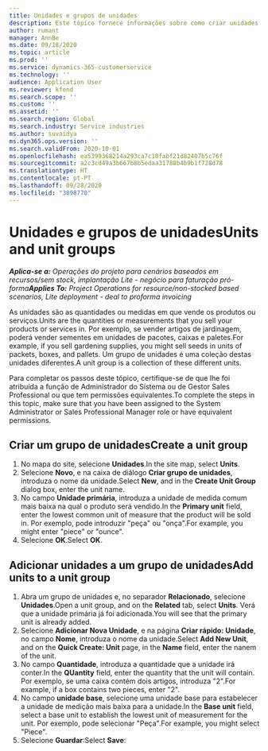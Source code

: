 ```yaml
---
title: Unidades e grupos de unidades
description: Este tópico fornece informações sobre como criar unidades e grupos unitários no Dynamics 365 Project Operations.
author: rumant
manager: AnnBe
ms.date: 09/18/2020
ms.topic: article
ms.prod: ''
ms.service: dynamics-365-customerservice
ms.technology: ''
audience: Application User
ms.reviewer: kfend
ms.search.scope: ''
ms.custom: ''
ms.assetid: ''
ms.search.region: Global
ms.search.industry: Service industries
ms.author: suvaidya
ms.dyn365.ops.version: ''
ms.search.validFrom: 2020-10-01
ms.openlocfilehash: ea5399368214a293ca7c10fabf21d82407b5c76f
ms.sourcegitcommit: a2c3cd49a3b667b8b5edaa31788b4b9b1f728d78
ms.translationtype: HT
ms.contentlocale: pt-PT
ms.lasthandoff: 09/28/2020
ms.locfileid: "3898770"
---
```

# <a name="units-and-unit-groups"></a><span data-ttu-id="a727c-103">Unidades e grupos de unidades</span><span class="sxs-lookup"><span data-stu-id="a727c-103">Units and unit groups</span></span>

<span data-ttu-id="a727c-104">_**Aplica-se a:** Operações do projeto para cenários baseados em recursos/sem stock, implantação Lite - negócio para faturação pró-forma_</span><span class="sxs-lookup"><span data-stu-id="a727c-104">_**Applies To:** Project Operations for resource/non-stocked based scenarios, Lite deployment - deal to proforma invoicing_</span></span>

<span data-ttu-id="a727c-105">As unidades são as quantidades ou medidas em que vende os produtos ou serviços.</span><span class="sxs-lookup"><span data-stu-id="a727c-105">Units are the quantities or measurements that you sell your products or services in.</span></span> <span data-ttu-id="a727c-106">Por exemplo, se vender artigos de jardinagem, poderá vender sementes em unidades de pacotes, caixas e paletes.</span><span class="sxs-lookup"><span data-stu-id="a727c-106">For example, if you sell gardening supplies, you might sell seeds in units of packets, boxes, and pallets.</span></span> <span data-ttu-id="a727c-107">Um grupo de unidades é uma coleção destas unidades diferentes.</span><span class="sxs-lookup"><span data-stu-id="a727c-107">A unit group is a collection of these different units.</span></span>

<span data-ttu-id="a727c-108">Para completar os passos deste tópico, certifique-se de que lhe foi atribuída a função de Administrador do Sistema ou de Gestor Sales Professional ou que tem permissões equivalentes.</span><span class="sxs-lookup"><span data-stu-id="a727c-108">To complete the steps in this topic, make sure that you have been assigned to the System Administrator or Sales Professional Manager role or have equivalent permissions.</span></span>

## <a name="create-a-unit-group"></a><span data-ttu-id="a727c-109">Criar um grupo de unidades</span><span class="sxs-lookup"><span data-stu-id="a727c-109">Create a unit group</span></span>

1. <span data-ttu-id="a727c-110">No mapa do site, selecione **Unidades**.</span><span class="sxs-lookup"><span data-stu-id="a727c-110">In the site map, select **Units**.</span></span>
2. <span data-ttu-id="a727c-111">Selecione **Novo**, e na caixa de diálogo **Criar grupo de unidades**, introduza o nome da unidade.</span><span class="sxs-lookup"><span data-stu-id="a727c-111">Select **New**, and in the **Create Unit Group** dialog box, enter the unit name.</span></span>
3. <span data-ttu-id="a727c-112">No campo **Unidade primária**, introduza a unidade de medida comum mais baixa na qual o produto será vendido.</span><span class="sxs-lookup"><span data-stu-id="a727c-112">In the **Primary unit** field, enter the lowest common unit of measure that the product will be sold in.</span></span> <span data-ttu-id="a727c-113">Por exemplo, pode introduzir "peça" ou "onça".</span><span class="sxs-lookup"><span data-stu-id="a727c-113">For example, you might enter "piece" or "ounce".</span></span>
4. <span data-ttu-id="a727c-114">Selecione **OK**.</span><span class="sxs-lookup"><span data-stu-id="a727c-114">Select **OK**.</span></span>

## <a name="add-units-to-a-unit-group"></a><span data-ttu-id="a727c-115">Adicionar unidades a um grupo de unidades</span><span class="sxs-lookup"><span data-stu-id="a727c-115">Add units to a unit group</span></span>

1. <span data-ttu-id="a727c-116">Abra um grupo de unidades e, no separador **Relacionado**, selecione **Unidades**.</span><span class="sxs-lookup"><span data-stu-id="a727c-116">Open a unit group, and on the **Related** tab, select **Units**.</span></span> <span data-ttu-id="a727c-117">Verá que a unidade primária já foi adicionada.</span><span class="sxs-lookup"><span data-stu-id="a727c-117">You will see that the primary unit is already added.</span></span>
2. <span data-ttu-id="a727c-118">Selecione **Adicionar Nova Unidade**, e na página **Criar rápido: Unidade**, no campo **Nome**, introduza o nome da unidade.</span><span class="sxs-lookup"><span data-stu-id="a727c-118">Select **Add New Unit**, and on the **Quick Create: Unit** page, in the **Name** field, enter the nanem of the unit.</span></span>
3. <span data-ttu-id="a727c-119">No campo **Quantidade**, introduza a quantidade que a unidade irá conter.</span><span class="sxs-lookup"><span data-stu-id="a727c-119">In the **QUantity** field, enter the quantity that the unit will contain.</span></span> <span data-ttu-id="a727c-120">Por exemplo, se uma caixa contém dois artigos, introduza "2".</span><span class="sxs-lookup"><span data-stu-id="a727c-120">For example, if a box contains two pieces, enter "2".</span></span> 
4. <span data-ttu-id="a727c-121">No campo **unidade base**, selecione uma unidade base para estabelecer a unidade de medição mais baixa para a unidade.</span><span class="sxs-lookup"><span data-stu-id="a727c-121">In the **Base unit** field, select a base unit to establish the lowest unit of measurement for the unit.</span></span> <span data-ttu-id="a727c-122">Por exemplo, pode selecionar "Peça".</span><span class="sxs-lookup"><span data-stu-id="a727c-122">For example, you might select "Piece".</span></span>
5. <span data-ttu-id="a727c-123">Selecione **Guardar**:</span><span class="sxs-lookup"><span data-stu-id="a727c-123">Select **Save**:</span></span>
